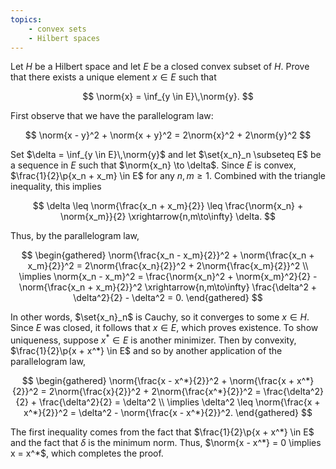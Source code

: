 ```yaml
---
topics:
    - convex sets
    - Hilbert spaces
---
```


<problem>

Let $H$ be a Hilbert space and let $E$ be a closed convex subset of $H$. Prove that there exists a unique element $x \in E$ such that

$$
\norm{x} = \inf_{y \in E}\,\norm{y}.
$$

</problem>

<solution>

First observe that we have the parallelogram law:

$$
\norm{x - y}^2 + \norm{x + y}^2
    = 2\norm{x}^2 + 2\norm{y}^2
$$

Set $\delta = \inf_{y \in E}\,\norm{y}$ and let $\set{x_n}_n \subseteq E$ be a sequence in $E$ such that $\norm{x_n} \to \delta$. Since $E$ is convex, $\frac{1}{2}\p{x_n + x_m} \in E$ for any $n, m \geq 1$. Combined with the triangle inequality, this implies

$$
\delta \leq \norm{\frac{x_n + x_m}{2}}
    \leq \frac{\norm{x_n} + \norm{x_m}}{2}
    \xrightarrow{n,m\to\infty} \delta.
$$

Thus, by the parallelogram law,

$$
\begin{gathered}
    \norm{\frac{x_n - x_m}{2}}^2 + \norm{\frac{x_n + x_m}{2}}^2
        = 2\norm{\frac{x_n}{2}}^2 + 2\norm{\frac{x_m}{2}}^2 \\
    \implies \norm{x_n - x_m}^2
        = \frac{\norm{x_n}^2 + \norm{x_m}^2}{2} - \norm{\frac{x_n + x_m}{2}}^2
        \xrightarrow{n,m\to\infty} \frac{\delta^2 + \delta^2}{2} - \delta^2 = 0.
\end{gathered}
$$

In other words, $\set{x_n}_n$ is Cauchy, so it converges to some $x \in H$. Since $E$ was closed, it follows that $x \in E$, which proves existence. To show uniqueness, suppose $x^* \in E$ is another minimizer. Then by convexity, $\frac{1}{2}\p{x + x^*} \in E$ and so by another application of the parallelogram law,

$$
\begin{gathered}
    \norm{\frac{x - x^*}{2}}^2 + \norm{\frac{x + x^*}{2}}^2
        = 2\norm{\frac{x}{2}}^2 + 2\norm{\frac{x^*}{2}}^2
        = \frac{\delta^2}{2} + \frac{\delta^2}{2}
        = \delta^2 \\
    \implies \delta^2 \leq \norm{\frac{x + x^*}{2}}^2 = \delta^2 - \norm{\frac{x - x^*}{2}}^2.
\end{gathered}
$$

The first inequality comes from the fact that $\frac{1}{2}\p{x + x^*} \in E$ and the fact that $\delta$ is the minimum norm. Thus, $\norm{x - x^*} = 0 \implies x = x^*$, which completes the proof.

</solution>
